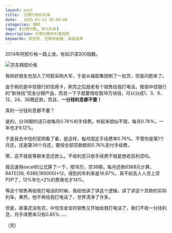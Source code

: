 ```yaml
---
layout: post
title:  分期付款的利率
date:   2015-01-13 18:00:00
categories: 理财
tags: [分期付款, 年化利率]
description: 分期付款的利率陷阱
keywords: 钱宝网, 互联网金融, 高收益率
---
```


2014年阿胶价格一路上涨，有如沪深300指数。

![京东精胶价格][1]

我和好朋友也加入了阿胶采购大军，于是从福胶集团刷了一批货，但是问题来了。

由于刷的是中信银行的信用卡，刷完之后就老有个销售给我打电话，推销中信银行的“新快线”现金分期产品，而且一下子就要借给我18万块钱，可以分成1、3、6、12、24、36期还款，而且，**一分钱利息都不要！**

真的一分钱利息都不要？

是的，分36期的话只收每月0.76%的手续费。听起来貌似不错，每月0.76%，一年也才9.12%。

于是我去中信的官网看了看，是这样，每月固定手续费率0.76%。不管你是第1个月还，还是第36个月还，要按全部贷款额的0.76%支付手续费。

嚓，这不就是等额本息还款么。不收利息只收手续费不就是想收高利贷吗。

我迅速用excel的公式算了一下，按18万，贷36期，每月还款6368元计算，RATE(36,-6388,180000)*12，得到的年利率是16.67%。真不如去人人贷上贷P2P了，12%年化+2%的费用也才14%。

等这个销售再给我打电话的时候，我给他讲了讲这个逻辑，讲了讲这个贷款的实际利率，果然，他不再给我打电话了，世界清净了许多。

但是，故事还没有完，中信信金宝的销售又开始给我打电话了，我们不收一分钱利息，月手续费率只有0.85%……

  [1]:http://blog-27zeros.qiniudn.com/20150113%E7%A6%8F%E8%83%B62014.jpg

（完）
